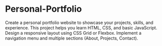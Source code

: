# Personal-Portfolio
Create a personal portfolio website to showcase your projects, skills, and experience. This project helps you learn HTML, CSS, and basic JavaScript. Design a responsive layout using CSS Grid or Flexbox. Implement a navigation menu and multiple sections (About, Projects, Contact).
